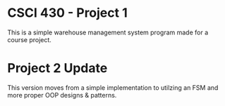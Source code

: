 # CSCI 430 - Project 1

This is a simple warehouse management system program made for a course project. 

# Project 2 Update

This version moves from a simple implementation to utilzing an FSM and more proper OOP designs & patterns.